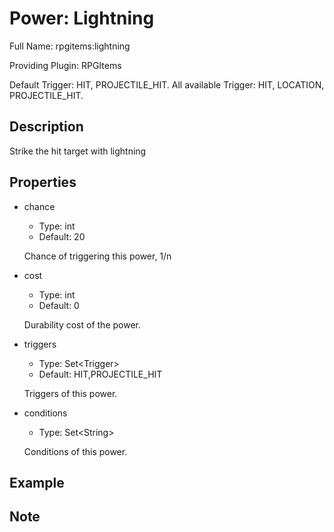 # Power: Lightning

<!-- This file is generated ingame by `/rpgitem gen-wiki`. -->
<!-- Please only edit between "beginCustomXXXX" and "endCustomXXXX".  -->
<!-- If you want to edit description of this power or property, -->
<!-- please edit corresponding section in "resources/lang/en_US.yml" -->

Full Name: rpgitems:lightning

Providing Plugin: RPGItems

Default Trigger: HIT, PROJECTILE_HIT. All available Trigger: HIT, LOCATION, PROJECTILE_HIT.

<!-- beginCustomHeader -->
<!-- endCustomHeader -->

## Description

Strike the hit target with lightning
<!-- beginCustomDescription -->
<!-- endCustomDescription -->

## Properties

* chance

  * Type: int
  * Default: 20

  Chance of triggering this power, 1/n

* cost

  * Type: int
  * Default: 0

  Durability cost of the power.

* triggers

  * Type: Set&lt;Trigger&gt;
  * Default: HIT,PROJECTILE_HIT

  Triggers of this power.

* conditions

  * Type: Set&lt;String&gt;

  Conditions of this power.

<!-- beginCustomProperties -->
<!-- endCustomProperties -->

## Example

<!-- beginCustomExample -->
<!-- endCustomExample -->

## Note

<!-- beginCustomNote -->
<!-- endCustomNote -->